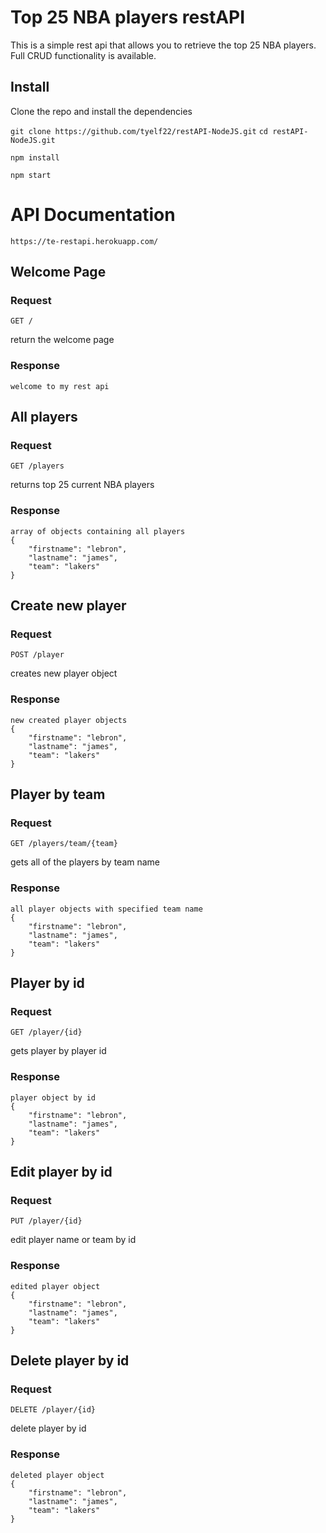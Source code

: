 # Top 25 NBA players restAPI

This is a simple rest api that allows you to retrieve the top 25 NBA players. Full CRUD functionality is available.

## Install
Clone the repo and install the dependencies
 
`git clone https://github.com/tyelf22/restAPI-NodeJS.git`
`cd restAPI-NodeJS.git`

`npm install`

`npm start`


# API Documentation

    https://te-restapi.herokuapp.com/

## Welcome Page

### Request

`GET /`

return the welcome page

### Response

    welcome to my rest api


## All players

### Request

`GET /players`

returns top 25 current NBA players
    

### Response

    array of objects containing all players
    {
        "firstname": "lebron",
        "lastname": "james",
        "team": "lakers"
    }

## Create new player

### Request

`POST /player`

creates new player object
    

### Response

    new created player objects
    {
        "firstname": "lebron",
        "lastname": "james",
        "team": "lakers"
    }

## Player by team

### Request

`GET /players/team/{team}`

gets all of the players by team name
    

### Response

    all player objects with specified team name
    {
        "firstname": "lebron",
        "lastname": "james",
        "team": "lakers"
    }

## Player by id

### Request

`GET /player/{id}`

gets player by player id
    

### Response

    player object by id
    {
        "firstname": "lebron",
        "lastname": "james",
        "team": "lakers"
    }

## Edit player by id

### Request

`PUT /player/{id}`

edit player name or team by id
    

### Response

    edited player object
    {
        "firstname": "lebron",
        "lastname": "james",
        "team": "lakers"
    }

## Delete player by id

### Request

`DELETE /player/{id}`

delete player by id
    

### Response

    deleted player object
    {
        "firstname": "lebron",
        "lastname": "james",
        "team": "lakers"
    }
